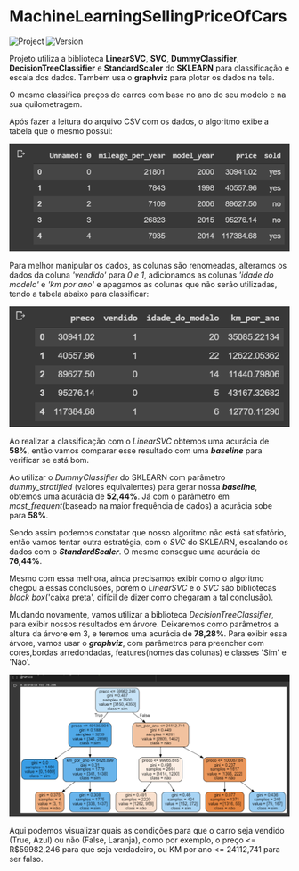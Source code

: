
# MachineLearningSellingPriceOfCars


![Project](https://img.shields.io/badge/MachineLearning-SellingPriceOfCars-blue)
![Version](https://img.shields.io/badge/Python-V1.0-blue)


Projeto utiliza a biblioteca **LinearSVC**, **SVC**, **DummyClassifier**, **DecisionTreeClassifier** e **StandardScaler** do **SKLEARN** para classificação e escala dos dados.
Também usa o **graphviz** para plotar os dados na tela.

O mesmo classifica preços de carros com base no ano do seu modelo e na sua quilometragem.

Após fazer a leitura do arquivo CSV com os dados, o algoritmo exibe a tabela que o mesmo possui:

![enter image description here](https://github.com/DouglasAugustoJunior/MachineLearningSellingPriceOfCars/blob/master/Images/1.png?raw=true)

Para melhor manipular os dados, as colunas são renomeadas, alteramos os dados da coluna *'vendido'* para *0 e 1*, adicionamos as colunas *'idade do modelo'* e *'km por ano'* e apagamos as colunas que não serão utilizadas, tendo a tabela abaixo para classificar:

![enter image description here](https://github.com/DouglasAugustoJunior/MachineLearningSellingPriceOfCars/blob/master/Images/2.png?raw=true)

Ao realizar a classificação com o *LinearSVC* obtemos uma acurácia de **58%**, então vamos comparar esse resultado com uma ***baseline*** para verificar se está bom.

Ao utilizar o *DummyClassifier* do SKLEARN com parâmetro *dummy_stratified* (valores equivalentes) para gerar nossa ***baseline***, obtemos uma acurácia de **52,44%**. Já com o parâmetro em *most_frequent*(baseado na maior frequência de dados) a acurácia sobe para **58%**.

Sendo assim podemos constatar que nosso algoritmo não está satisfatório, então vamos tentar outra estratégia, com o *SVC* do SKLEARN, escalando os dados com o ***StandardScaler***. O mesmo consegue uma acurácia de **76,44%**.

Mesmo com essa melhora, ainda precisamos exibir como o algoritmo chegou a essas conclusões, porém o *LinearSVC* e o *SVC* são bibliotecas *black box*('caixa preta', difícil de dizer como chegaram a tal conclusão).

Mudando novamente, vamos utilizar a biblioteca *DecisionTreeClassifier*, para exibir nossos resultados em árvore.
Deixaremos como parâmetros a altura da árvore em 3, e teremos uma acurácia de **78,28%**.
Para exibir essa árvore, vamos usar o ***graphviz***, com parâmetros para preencher com cores,bordas arredondadas, features(nomes das colunas) e classes 'Sim' e 'Não'.

![enter image description here](https://github.com/DouglasAugustoJunior/MachineLearningSellingPriceOfCars/blob/master/Images/3.png?raw=true)

Aqui podemos visualizar quais as condições para que o carro seja vendido (True, Azul) ou não (False, Laranja), como por exemplo, o preço <= R$59982,246 para que seja verdadeiro, ou KM por ano <= 24112,741 para ser falso.
